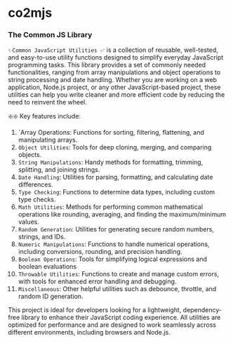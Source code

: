# co2mjs
### The Common JS Library

`✨Common JavaScript Utilities ✅` is a collection of reusable, well-tested, and easy-to-use utility functions designed to simplify everyday JavaScript programming tasks. This library provides a set of commonly needed functionalities, ranging from array manipulations and object operations to string processing and date handling. Whether you are working on a web application, Node.js project, or any other JavaScript-based project, these utilities can help you write cleaner and more efficient code by reducing the need to reinvent the wheel.

❇️❇️ Key features include:

1. `Array Operations: Functions for sorting, filtering, flattening, and manipulating arrays.
2. `Object Utilities`: Tools for deep cloning, merging, and comparing objects.
3. `String Manipulations`: Handy methods for formatting, trimming, splitting, and joining strings.
4. `Date Handling`: Utilities for parsing, formatting, and calculating date differences.
5. `Type Checking`: Functions to determine data types, including custom type checks.
6. `Math Utilities`: Methods for performing common mathematical operations like rounding, averaging, and finding the maximum/minimum values.
7. `Random Generation`: Utilities for generating secure random numbers, strings, and IDs. 
8. `Numeric Manipulations`: Functions to handle numerical operations, including conversions, rounding, and precision handling. 
9. `Boolean Operations`: Tools for simplifying logical expressions and boolean evaluations
10. `Throwable Utilities`: Functions to create and manage custom errors, with tools for enhanced error handling and debugging.
11. `Miscellaneous`: Other helpful utilities such as debounce, throttle, and random ID generation.

This project is ideal for developers looking for a lightweight, dependency-free library to enhance their JavaScript coding experience. All utilities are optimized for performance and are designed to work seamlessly across different environments, including browsers and Node.js.



